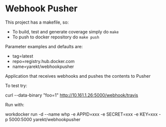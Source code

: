 Webhook Pusher
==============

This project has a makefile, so:
- To build, test and generate coverage simply do `make`
- To push to docker repository do `make push`

Parameter examples and defaults are:
- tag=latest
- repo=registry.hub.docker.com
- name=yarekt/webhookpusher

Application that receives webhooks and pushes the contents to Pusher

To test try:

curl --data-binary "foo=1" http://10.161.1.26:5000/webhook/travis

Run with:

workdocker run -d --name whp -e APPID=xxx -e SECRET=xxx -e KEY=xxx -p 5000:5000 yarekt/webhookpusher